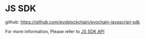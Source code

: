 # JS SDK

github: https://github.com/evoblockchain/evochain-javascript-sdk

For more information, Please refer to [JS SDK API](https://github.com/evoblockchain/evochain-javascript-sdk/tree/master/docs)

